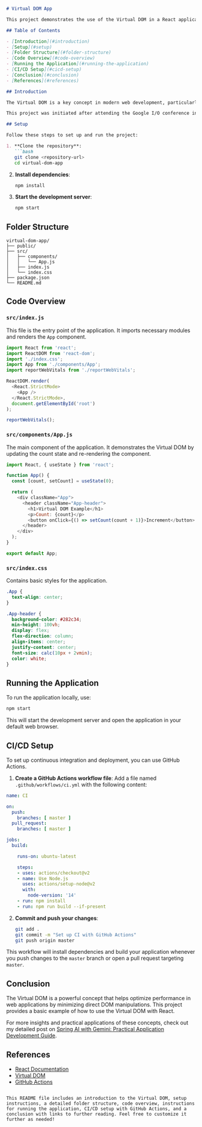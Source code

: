 ```markdown
# Virtual DOM App

This project demonstrates the use of the Virtual DOM in a React application. The Virtual DOM is an abstraction of the real DOM used to optimize updates by creating a lightweight copy and diffing changes before applying them to the real DOM.

## Table of Contents

- [Introduction](#introduction)
- [Setup](#setup)
- [Folder Structure](#folder-structure)
- [Code Overview](#code-overview)
- [Running the Application](#running-the-application)
- [CI/CD Setup](#cicd-setup)
- [Conclusion](#conclusion)
- [References](#references)

## Introduction

The Virtual DOM is a key concept in modern web development, particularly with libraries like React. It helps improve performance by minimizing direct manipulations of the real DOM, which can be slow and resource-intensive.

This project was initiated after attending the Google I/O conference in Songdo, where various modern web JavaScript ecosystems were discussed, including the significance of the Virtual DOM.

## Setup

Follow these steps to set up and run the project:

1. **Clone the repository**:
   ```bash
   git clone <repository-url>
   cd virtual-dom-app
   ```

2. **Install dependencies**:
   ```bash
   npm install
   ```

3. **Start the development server**:
   ```bash
   npm start
   ```

## Folder Structure

```
virtual-dom-app/
├── public/
├── src/
│   ├── components/
│   │   └── App.js
│   ├── index.js
│   └── index.css
├── package.json
└── README.md
```

## Code Overview

### `src/index.js`

This file is the entry point of the application. It imports necessary modules and renders the `App` component.

```javascript
import React from 'react';
import ReactDOM from 'react-dom';
import './index.css';
import App from './components/App';
import reportWebVitals from './reportWebVitals';

ReactDOM.render(
  <React.StrictMode>
    <App />
  </React.StrictMode>,
  document.getElementById('root')
);

reportWebVitals();
```

### `src/components/App.js`

The main component of the application. It demonstrates the Virtual DOM by updating the count state and re-rendering the component.

```javascript
import React, { useState } from 'react';

function App() {
  const [count, setCount] = useState(0);

  return (
    <div className="App">
      <header className="App-header">
        <h1>Virtual DOM Example</h1>
        <p>Count: {count}</p>
        <button onClick={() => setCount(count + 1)}>Increment</button>
      </header>
    </div>
  );
}

export default App;
```

### `src/index.css`

Contains basic styles for the application.

```css
.App {
  text-align: center;
}

.App-header {
  background-color: #282c34;
  min-height: 100vh;
  display: flex;
  flex-direction: column;
  align-items: center;
  justify-content: center;
  font-size: calc(10px + 2vmin);
  color: white;
}
```

## Running the Application

To run the application locally, use:

```bash
npm start
```

This will start the development server and open the application in your default web browser.

## CI/CD Setup

To set up continuous integration and deployment, you can use GitHub Actions.

1. **Create a GitHub Actions workflow file**: Add a file named `.github/workflows/ci.yml` with the following content:

```yaml
name: CI

on:
  push:
    branches: [ master ]
  pull_request:
    branches: [ master ]

jobs:
  build:

    runs-on: ubuntu-latest

    steps:
    - uses: actions/checkout@v2
    - name: Use Node.js
      uses: actions/setup-node@v2
      with:
        node-version: '14'
    - run: npm install
    - run: npm run build --if-present
```

2. **Commit and push your changes**:
   ```bash
   git add .
   git commit -m "Set up CI with GitHub Actions"
   git push origin master
   ```

This workflow will install dependencies and build your application whenever you push changes to the `master` branch or open a pull request targeting `master`.

## Conclusion

The Virtual DOM is a powerful concept that helps optimize performance in web applications by minimizing direct DOM manipulations. This project provides a basic example of how to use the Virtual DOM with React.

For more insights and practical applications of these concepts, check out my detailed post on [Spring AI with Gemini: Practical Application Development Guide](https://allaboutwebdev.com/spring-ai/).

## References

- [React Documentation](https://reactjs.org/docs/getting-started.html)
- [Virtual DOM](https://reactjs.org/docs/faq-internals.html)
- [GitHub Actions](https://docs.github.com/en/actions)
```

This README file includes an introduction to the Virtual DOM, setup instructions, a detailed folder structure, code overview, instructions for running the application, CI/CD setup with GitHub Actions, and a conclusion with links to further reading. Feel free to customize it further as needed!